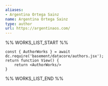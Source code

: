 ```yaml
---
aliases:
- Argentina Ortega Sainz
name: Argentina Ortega Sainz
type: author
url: https://argentinaos.com/
---
```



%% WORKS_LIST_START %%

```datacorejsx
const { AuthorWorks } = await dc.require('basement/datacore/authors.jsx');
return function View() {
    return <AuthorWorks/>
}
```
%% WORKS_LIST_END %%
